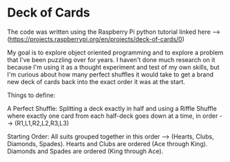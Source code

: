 # Deck of Cards

The code was written using the Raspberry Pi python tutorial linked here --> (https://projects.raspberrypi.org/en/projects/deck-of-cards/0)

My goal is to explore object oriented programming and to explore a problem that I've been puzzling over for years. I haven't done much research on it because I'm using it as a thought experiment and test of my own skills, but I'm curious about how many perfect shuffles it would take to get a brand new deck of cards back into the exact order it was at the start.

Things to define:

  A Perfect Shuffle: Splitting a deck exactly in half and using a Riffle Shuffle where exactly one card from each half-deck goes down at a time, in order --> (R1,L1,R2,L2,R3,L3)
  
  Starting Order: All suits grouped together in this order --> (Hearts, Clubs, Diamonds, Spades). Hearts and Clubs are ordered (Ace through King). Diamonds and Spades are ordered (King through Ace).
